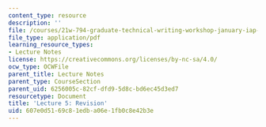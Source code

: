 ```yaml
---
content_type: resource
description: ''
file: /courses/21w-794-graduate-technical-writing-workshop-january-iap-2019/607e0d5169c81edba06e1fb0c8e42b3e_MIT21W_794IAP19_lec5.pdf
file_type: application/pdf
learning_resource_types:
- Lecture Notes
license: https://creativecommons.org/licenses/by-nc-sa/4.0/
ocw_type: OCWFile
parent_title: Lecture Notes
parent_type: CourseSection
parent_uid: 6256005c-82cf-dfd9-5d8c-bd6ec45d3ed7
resourcetype: Document
title: 'Lecture 5: Revision'
uid: 607e0d51-69c8-1edb-a06e-1fb0c8e42b3e
---
```


